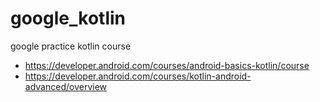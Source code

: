 # google_kotlin
google practice kotlin course

* https://developer.android.com/courses/android-basics-kotlin/course
* https://developer.android.com/courses/kotlin-android-advanced/overview
